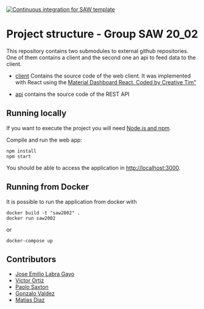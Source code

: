 [![Continuous integration for SAW template](https://github.com/sawmti/saw20_02/actions/workflows/ci.yml/badge.svg)](https://github.com/sawmti/saw20_02/actions/workflows/ci.yml)

# Project structure - Group SAW 20_02

This repository contains two submodules to external github repositories. One of them contains a client and the second one an api to feed data to the client.

- [client](https://github.com/mdbesoain/saw_g02_client) Contains the source code of the web client. It was implemented with React using the [Material Dashboard React. Coded by Creative Tim"](https://www.creative-tim.com/product/material-dashboard-react)

- [api](https://github.com/sawmti/saw20_02/tree/main/api) contains the source code of the REST API
## Running locally

If you want to execute the project you will need 
[Node.js and npm](https://www.npmjs.com/get-npm). 

Compile and run the web app:

```
npm install
npm start
```

You should be able to access the application in [http://localhost:3000](http://localhost:3000).

## Running from Docker

It is possible to run the application from docker with

```
docker build -t "saw2002" .
docker run saw2002
```

or 

```
docker-compose up
```

## Contributors

- [Jose Emilio Labra Gayo](https://github.com/labra)
- [Victor Ortiz](https://github.com/vortiz86)
- [Paolo Saxton](https://github.com/OPOSAX)
- [Gonzalo Valdez](https://github.com)
- [Matias Diaz](https://github.com/mdbesoain)


